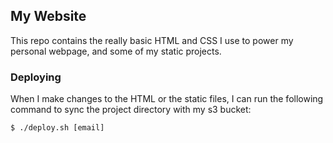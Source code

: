 ## My Website

This repo contains the really basic HTML and CSS I use to power my personal webpage, and some of my static projects.

### Deploying

When I make changes to the HTML or the static files, I can run the following command to sync the project directory with
my s3 bucket:

	$ ./deploy.sh [email]
